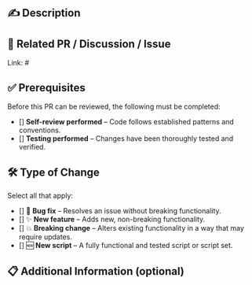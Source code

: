 ## ✍️ Description  
<!-- Provide a clear and concise description of your changes. -->  


## 🔗 Related PR / Discussion / Issue  
Link: #



## ✅ Prerequisites  
Before this PR can be reviewed, the following must be completed:  
- [] **Self-review performed** – Code follows established patterns and conventions.  
- [] **Testing performed** – Changes have been thoroughly tested and verified.  


## 🛠️ Type of Change  
Select all that apply:  
- [] 🐞 **Bug fix** – Resolves an issue without breaking functionality.  
- [] ✨ **New feature** – Adds new, non-breaking functionality.  
- [] 💥 **Breaking change** – Alters existing functionality in a way that may require updates.  
- [] 🆕 **New script** – A fully functional and tested script or script set.  


## 📋 Additional Information (optional)  
<!-- Provide extra context, screenshots, or references if needed. -->  
